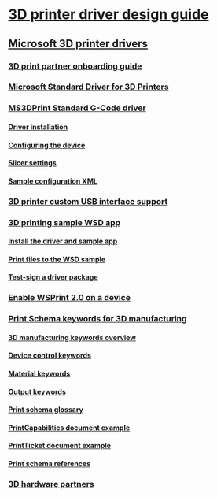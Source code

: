 # [3D printer driver design guide](index.md)
## [Microsoft 3D printer drivers](microsoft-3d-printer-drivers.md)
### [3D print partner onboarding guide](3d-partner-onboarding-guide.md)
### [Microsoft Standard Driver for 3D Printers](microsoft-standard-driver-for-3d-printers-.md)
### [MS3DPrint Standard G-Code driver](ms3dprint-standard-g-code-driver.md)
#### [Driver installation](driver-installation.md)
#### [Configuring the device](configuring-the-device.md)
#### [Slicer settings](slicer-settings.md)
#### [Sample configuration XML](sample-configuration-xml.md)
### [3D printer custom USB interface support](3d-printer-custom-usb-interface.md)
### [3D printing sample WSD app](3d-printing-sample-wsd-app.md)
#### [Install the driver and sample app](install-the-driver-and-sample-app.md)
#### [Print files to the WSD sample](print-files-to-the-wsd-sample.md)
#### [Test-sign a driver package](test-sign-a-driver-package.md)
### [Enable WSPrint 2.0 on a device](enabling-wsprint-on-a-device.md)
### [Print Schema keywords for 3D manufacturing](print-schema-keywords-for-3d-manufacturing.md)
#### [3D manufacturing keywords overview](3d-manufacturing-keywords-overview.md)
#### [Device control keywords](device-control-keywords.md)
#### [Material keywords](material-keywords.md)
#### [Output keywords](output-keywords.md)
#### [Print schema glossary](print-schema-glossary.md)
#### [PrintCapabilities document example](example-printcapabilities-document.md)
#### [PrintTicket document example](example-printticket-document.md)
#### [Print schema references](print-schema-references.md)
### [3D hardware partners](3d-printing-partners.md)
